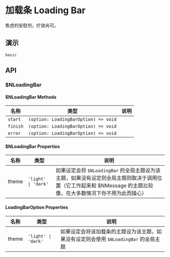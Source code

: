 # 加载条 Loading Bar 
焦虑的安慰剂，疗效尚可。
## 演示
```demo
basic
```
## API
### $NLoadingBar
#### $NLoadingBar Methods
|名称|类型|说明|
|-|-|-|
|`start`|`(option: LoadingBarOption) => void`||
|`finish`|`(option: LoadingBarOption) => void`||
|`error`|`(option: LoadingBarOption) => void`||

#### $NLoadingBar Properties
|名称|类型|说明|
|-|-|-|
|theme|`'light' \| 'dark'`|如果设定会将 `$NLoadingBar` 的全局主题设为该主题，如果没有设定则全局主题则取决于调用位置（它工作起来和 <n-a to="n-message#about-theme">$NMessage 的主题</n-a>比较像，在大多数情况下你不用为此而操心）|

#### LoadingBarOption Properties
|名称|类型|说明|
|-|-|-|
|theme|`'light' \| 'dark'`|如果设定会将该加载条的主题设为该主题，如果没有设定则会使用 `$NLoadingBar` 的全局主题|